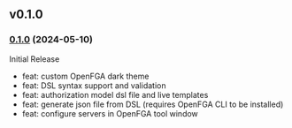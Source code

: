 ## v0.1.0

### [0.1.0](https://github.com/openfga/intellij-plugin/releases/tag/v0.1.0) (2024-05-10)

Initial Release

- feat: custom OpenFGA dark theme
- feat: DSL syntax support and validation
- feat: authorization model dsl file and live templates
- feat: generate json file from DSL (requires OpenFGA CLI to be installed)
- feat: configure servers in OpenFGA tool window
